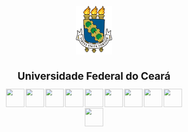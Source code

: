 <div align="center">
  <a href="https://www.ufc.br/"><img src="./images/brasao.svg" width=100"></a>
  <h1>Universidade Federal do Ceará</h1>
</div>

<div align="center">
<a href="https://github.com/wesleey">
<img src="https://github.com/wesleey.png?s=50" width="50" height="50"></a>
<a href="https://github.com/emanoelvitor">
<img src="https://github.com/emanoelvitor.png?s=50" width="50" height="50"></a>
<a href="https://github.com/pkziinn10">
<img src="https://github.com/pkziinn10.png?s=50" width="50" height="50"></a>
<a href="https://github.com/alisondeveloper">
<img src="https://github.com/alisondeveloper.png?s=50" width="50" height="50"></a>
<a href="https://github.com/nuvim">
<img src="https://github.com/nuvim.png?s=50" width="50" height="50"></a>
<a href="https://github.com/mikeyasbrito">
<img src="https://github.com/mikeyasbrito.png?s=50" width="50" height="50"></a>
<a href="https://github.com/joaokaue">
<img src="https://github.com/joaokaue.png?s=50" width="50" height="50"></a>
<a href="https://github.com/alisondantas">
<img src="https://github.com/alisondantas.png?s=50" width="50" height="50"></a>
<a href="https://github.com/PabloKauan-TI">
<img src="https://github.com/josuelemoos.png?s=50" width="50" height="50"></a>
<a href="https://github.com/PabloKauan-TI">
<img src="https://github.com/PabloKauan-TI.png?s=50" width="50" height="50"></a>
</div>
